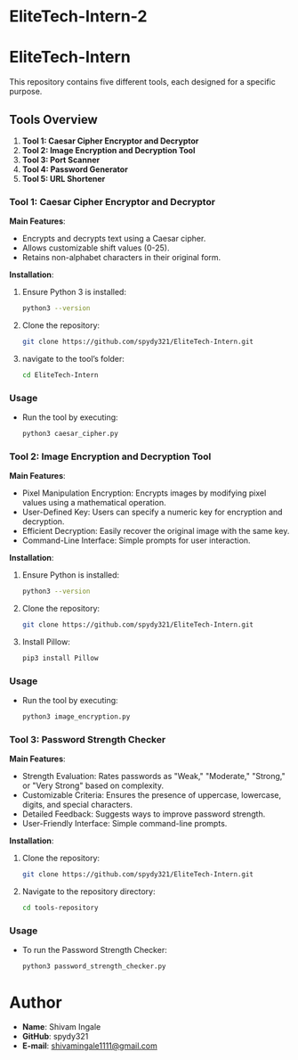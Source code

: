 # EliteTech-Intern-2
# EliteTech-Intern

This repository contains five different tools, each designed for a specific purpose.

## Tools Overview

1. **Tool 1: Caesar Cipher Encryptor and Decryptor**
2. **Tool 2: Image Encryption and Decryption Tool**
3. **Tool 3: Port Scanner**
4. **Tool 4: Password Generator**
5. **Tool 5: URL Shortener**


### Tool 1: Caesar Cipher Encryptor and Decryptor

**Main Features**:
- Encrypts and decrypts text using a Caesar cipher.
- Allows customizable shift values (0-25).
- Retains non-alphabet characters in their original form.

**Installation**:
1. Ensure Python 3 is installed:
   ```bash
   python3 --version
   ```
2. Clone the repository:
   ```bash
   git clone https://github.com/spydy321/EliteTech-Intern.git
   ```
3. navigate to the tool’s folder:  
   ```bash
   cd EliteTech-Intern
   ```

### Usage
-  Run the tool by executing:
   ```bash
   python3 caesar_cipher.py
   ```

### Tool 2: Image Encryption and Decryption Tool

**Main Features**:
- Pixel Manipulation Encryption: Encrypts images by modifying pixel values using a mathematical operation.
- User-Defined Key: Users can specify a numeric key for encryption and decryption.
- Efficient Decryption: Easily recover the original image with the same key.
- Command-Line Interface: Simple prompts for user interaction.

**Installation**:
1. Ensure Python is installed:
   ```bash
   python3 --version
   ```
2. Clone the repository:
   ```bash
   git clone https://github.com/spydy321/EliteTech-Intern.git
   ```   
3. Install Pillow:
   ```bash
   pip3 install Pillow
   ```

### Usage     
- Run the tool by executing:
  ```bash
  python3 image_encryption.py
  ```

### Tool 3: Password Strength Checker

**Main Features**:
- Strength Evaluation: Rates passwords as "Weak," "Moderate," "Strong," or "Very Strong" based on complexity.
- Customizable Criteria: Ensures the presence of uppercase, lowercase, digits, and special characters.
- Detailed Feedback: Suggests ways to improve password strength.
- User-Friendly Interface: Simple command-line prompts.

**Installation**:
1. Clone the repository:
   ```bash
   git clone https://github.com/spydy321/EliteTech-Intern.git
   ```
2. Navigate to the repository directory:
   ```bash
   cd tools-repository
   ```

### Usage
- To run the Password Strength Checker:
  ```bash
  python3 password_strength_checker.py
  ```
# Author
- **Name**: Shivam Ingale
- **GitHub**: spydy321
- **E-mail**: shivamingale1111@gmail.com
